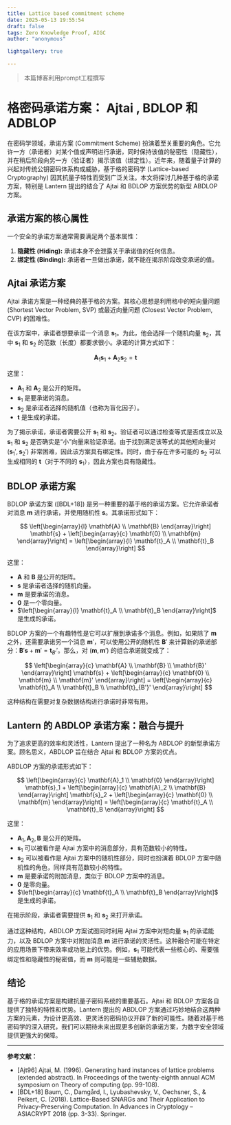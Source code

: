 ```yaml
---
title: Lattice based commitment scheme
date: 2025-05-13 19:55:54
draft: false
tags: Zero Knowledge Proof, AIGC
author: "anonymous"

lightgallery: true

---
```


>本篇博客利用prompt工程撰写

# 格密码承诺方案： Ajtai , BDLOP 和 ADBLOP

在密码学领域，承诺方案 (Commitment Scheme) 扮演着至关重要的角色。它允许一方（承诺者）对某个值或声明进行承诺，同时保持该值的秘密性（隐藏性），并在稍后阶段向另一方（验证者）揭示该值（绑定性）。近年来，随着量子计算的兴起对传统公钥密码体系构成威胁，基于格的密码学 (Lattice-based Cryptography) 因其抗量子特性而受到广泛关注。本文将探讨几种基于格的承诺方案，特别是 Lantern 提出的结合了 Ajtai 和 BDLOP 方案优势的新型 ABDLOP 方案。

## 承诺方案的核心属性

一个安全的承诺方案通常需要满足两个基本属性：

1.  **隐藏性 (Hiding):** 承诺本身不会泄露关于承诺值的任何信息。
2.  **绑定性 (Binding):** 承诺者一旦做出承诺，就不能在揭示阶段改变承诺的值。

## Ajtai 承诺方案

Ajtai 承诺方案是一种经典的基于格的方案。其核心思想是利用格中的短向量问题 (Shortest Vector Problem, SVP) 或最近向量问题 (Closest Vector Problem, CVP) 的困难性。

在该方案中，承诺者想要承诺一个消息 $\mathbf{s}_1$。为此，他会选择一个随机向量 $\mathbf{s}_2$，其中 $\mathbf{s}_1$ 和 $\mathbf{s}_2$ 的范数（长度）都要求很小。承诺的计算方式如下：

$$
\mathbf{A}_1 \mathbf{s}_1 + \mathbf{A}_2 \mathbf{s}_2 = \mathbf{t}
$$

这里：
* $\mathbf{A}_1$ 和 $\mathbf{A}_2$ 是公开的矩阵。
* $\mathbf{s}_1$ 是要承诺的消息。
* $\mathbf{s}_2$ 是承诺者选择的随机值（也称为盲化因子）。
* $\mathbf{t}$ 是生成的承诺。

为了揭示承诺，承诺者需要公开 $\mathbf{s}_1$ 和 $\mathbf{s}_2$。验证者可以通过检查等式是否成立以及 $\mathbf{s}_1$ 和 $\mathbf{s}_2$ 是否确实是“小”向量来验证承诺。由于找到满足该等式的其他短向量对 $(\mathbf{s}_1', \mathbf{s}_2')$ 非常困难，因此该方案具有绑定性。同时，由于存在许多可能的 $\mathbf{s}_2$ 可以生成相同的 $\mathbf{t}$（对于不同的 $\mathbf{s}_1$），因此方案也具有隐藏性。

## BDLOP 承诺方案

BDLOP 承诺方案 ([BDL+18]) 是另一种重要的基于格的承诺方案。它允许承诺者对消息 $\mathbf{m}$ 进行承诺，并使用随机性 $\mathbf{s}$。其承诺形式如下：

$$
\left[\begin{array}{l}
\mathbf{A} \\
\mathbf{B}
\end{array}\right] \mathbf{s} + \left[\begin{array}{c}
\mathbf{0} \\
\mathbf{m}
\end{array}\right] = \left[\begin{array}{l}
\mathbf{t}_A \\
\mathbf{t}_B
\end{array}\right]
$$

这里：
* $\mathbf{A}$ 和 $\mathbf{B}$ 是公开的矩阵。
* $\mathbf{s}$ 是承诺者选择的随机向量。
* $\mathbf{m}$ 是要承诺的消息。
* $\mathbf{0}$ 是一个零向量。
* $\left[\begin{array}{l} \mathbf{t}_A \\ \mathbf{t}_B \end{array}\right]$ 是生成的承诺。

BDLOP 方案的一个有趣特性是它可以扩展到承诺多个消息。例如，如果除了 $\mathbf{m}$ 之外，还需要承诺另一个消息 $\mathbf{m}'$，可以使用公开的随机性 $\mathbf{B}'$ 来计算新的承诺部分：$\mathbf{B}' \mathbf{s} + \mathbf{m}' = \mathbf{t}_{B'}'$。那么，对 $(\mathbf{m}, \mathbf{m}')$ 的组合承诺就变成了：

$$
\left[\begin{array}{c}
\mathbf{A} \\
\mathbf{B} \\
\mathbf{B}'
\end{array}\right] \mathbf{s} + \left[\begin{array}{c}
\mathbf{0} \\
\mathbf{m} \\
\mathbf{m}'
\end{array}\right] = \left[\begin{array}{c}
\mathbf{t}_A \\
\mathbf{t}_B \\
\mathbf{t}_{B'}'
\end{array}\right]
$$

这种结构在需要对复杂数据结构进行承诺时非常有用。

## Lantern 的 ABDLOP 承诺方案：融合与提升

为了追求更高的效率和灵活性，Lantern 提出了一种名为 ABDLOP 的新型承诺方案。顾名思义，ABDLOP 旨在结合 Ajtai 和 BDLOP 方案的优点。

ABDLOP 方案的承诺形式如下：

$$
\left[\begin{array}{c}
\mathbf{A}_1 \\
\mathbf{0}
\end{array}\right] \mathbf{s}_1 + \left[\begin{array}{c}
\mathbf{A}_2 \\
\mathbf{B}
\end{array}\right] \mathbf{s}_2 + \left[\begin{array}{c}
\mathbf{0} \\
\mathbf{m}
\end{array}\right] = \left[\begin{array}{c}
\mathbf{t}_A \\
\mathbf{t}_B
\end{array}\right]
$$

这里：
* $\mathbf{A}_1, \mathbf{A}_2, \mathbf{B}$ 是公开的矩阵。
* $\mathbf{s}_1$ 可以被看作是 Ajtai 方案中的消息部分，具有范数较小的特性。
* $\mathbf{s}_2$ 可以被看作是 Ajtai 方案中的随机性部分，同时也扮演着 BDLOP 方案中随机性的角色，同样具有范数较小的特性。
* $\mathbf{m}$ 是要承诺的附加消息，类似于 BDLOP 方案中的消息。
* $\mathbf{0}$ 是零向量。
* $\left[\begin{array}{c} \mathbf{t}_A \\ \mathbf{t}_B \end{array}\right]$ 是生成的承诺。

在揭示阶段，承诺者需要提供 $\mathbf{s}_1$ 和 $\mathbf{s}_2$ 来打开承诺。

通过这种结构，ABDLOP 方案试图同时利用 Ajtai 方案中对短向量 $\mathbf{s}_1$ 的承诺能力，以及 BDLOP 方案中对附加消息 $\mathbf{m}$ 进行承诺的灵活性。这种融合可能在特定的应用场景下带来效率或功能上的优势。例如，$\mathbf{s}_1$ 可能代表一些核心的、需要强绑定性和隐藏性的秘密值，而 $\mathbf{m}$ 则可能是一些辅助数据。

## 结论

基于格的承诺方案是构建抗量子密码系统的重要基石。Ajtai 和 BDLOP 方案各自提供了独特的特性和优势。Lantern 提出的 ABDLOP 方案通过巧妙地结合这两种方案的元素，为设计更高效、更灵活的密码协议开辟了新的可能性。随着对基于格密码学的深入研究，我们可以期待未来出现更多创新的承诺方案，为数字安全领域提供更强大的保障。

---

**参考文献：**

* [Ajt96] Ajtai, M. (1996). Generating hard instances of lattice problems (extended abstract). In Proceedings of the twenty-eighth annual ACM symposium on Theory of computing (pp. 99-108).
* [BDL+18] Baum, C., Damgård, I., Lyubashevsky, V., Oechsner, S., & Peikert, C. (2018). Lattice-Based SNARGs and Their Application to Privacy-Preserving Computation. In Advances in Cryptology – ASIACRYPT 2018 (pp. 3-33). Springer. 
